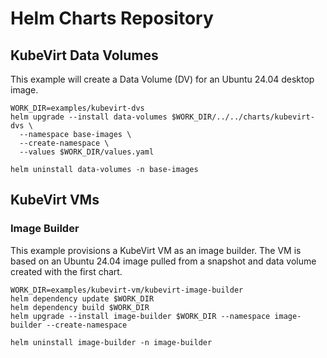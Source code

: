 # Helm Charts Repository

## KubeVirt Data Volumes

This example will create a Data Volume (DV) for an Ubuntu 24.04 desktop image.

```shell
WORK_DIR=examples/kubevirt-dvs
helm upgrade --install data-volumes $WORK_DIR/../../charts/kubevirt-dvs \
  --namespace base-images \
  --create-namespace \
  --values $WORK_DIR/values.yaml
```

```shell
helm uninstall data-volumes -n base-images
```

## KubeVirt VMs

### Image Builder

This example provisions a KubeVirt VM as an image builder. The VM is based on an Ubuntu 24.04 image pulled from a
snapshot and data volume created with the first chart.

```shell
WORK_DIR=examples/kubevirt-vm/kubevirt-image-builder
helm dependency update $WORK_DIR
helm dependency build $WORK_DIR
helm upgrade --install image-builder $WORK_DIR --namespace image-builder --create-namespace
```

```shell
helm uninstall image-builder -n image-builder
```
